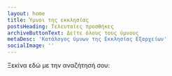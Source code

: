```yaml
---
layout: home
title: Ύμνοι της εκκλησίας
postsHeading: Τελευταίες προσθήκες
archiveButtonText: Δείτε όλους τους ύμνους
metaDesc: 'Κατάλογος ύμνων της Εκκλησίας Εξαρχείων'
socialImage: ''
---
```


Ξεκίνα εδώ με την αναζήτησή σου:
